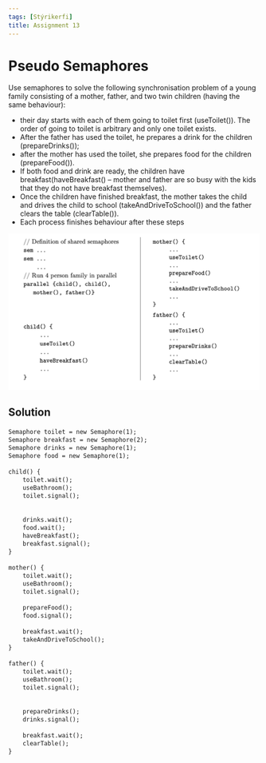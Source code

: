 ```yaml
---
tags: [Stýrikerfi]
title: Assignment 13
---
```


# Pseudo Semaphores

Use semaphores to solve the following synchronisation problem of a young family consisting
of a mother, father, and two twin children (having the same behaviour): 

* their day starts with each of them going to toilet first (useToilet()). The order of going to toilet is arbitrary and only one toilet exists. 
* After the father has used the toilet, he prepares a drink for the children (prepareDrinks());
* after the mother has used the toilet, she prepares food for the children (prepareFood()). 
* If both food and drink are ready, the children have breakfast(haveBreakfast() – mother and father are so busy with the kids that they do not have breakfast themselves). 
* Once the children have finished breakfast, the mother takes the child and drives the child to school (takeAndDriveToSchool()) and the father clears the table
(clearTable()). 
* Each process finishes behaviour after these steps    

![sema](Screenshots/Sema.png)

## Solution

```
Semaphore toilet = new Semaphore(1);
Semaphore breakfast = new Semaphore(2);
Semaphore drinks = new Semaphore(1);
Semaphore food = new Semaphore(1);

child() {
    toilet.wait();     
    useBathroom();
    toilet.signal();


    drinks.wait();
    food.wait();
    haveBreakfast();
    breakfast.signal();           
}

mother() {
    toilet.wait();
    useBathroom();
    toilet.signal();            

    prepareFood();
    food.signal();            

    breakfast.wait();
    takeAndDriveToSchool();
}

father() {      
    toilet.wait();      
    useBathroom();   
    toilet.signal();


    prepareDrinks();
    drinks.signal();

    breakfast.wait();
    clearTable();      
}
```
